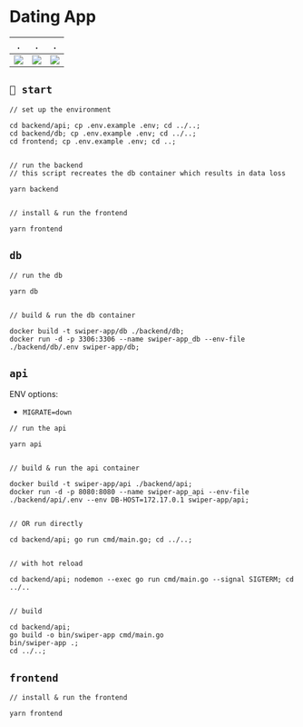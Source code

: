 # Dating App

  .                        | .                         | .                     
:-------------------------:|:-------------------------:|:-------------------------:
![](/assets/app-screen-1.png)         |  ![](/assets/app-screen-2.png)       |  ![](/assets/app-screen-3.png)       


## `🚀 start`

```console
// set up the environment

cd backend/api; cp .env.example .env; cd ../..;
cd backend/db; cp .env.example .env; cd ../..;
cd frontend; cp .env.example .env; cd ..;


// run the backend
// this script recreates the db container which results in data loss

yarn backend


// install & run the frontend

yarn frontend
```

## `db`

```console
// run the db

yarn db


// build & run the db container

docker build -t swiper-app/db ./backend/db;
docker run -d -p 3306:3306 --name swiper-app_db --env-file ./backend/db/.env swiper-app/db;
```

## `api`

ENV options:  
  - `MIGRATE=down`

```console
// run the api

yarn api


// build & run the api container

docker build -t swiper-app/api ./backend/api;
docker run -d -p 8080:8080 --name swiper-app_api --env-file ./backend/api/.env --env DB-HOST=172.17.0.1 swiper-app/api;


// OR run directly

cd backend/api; go run cmd/main.go; cd ../..;


// with hot reload

cd backend/api; nodemon --exec go run cmd/main.go --signal SIGTERM; cd ../..


// build

cd backend/api;
go build -o bin/swiper-app cmd/main.go
bin/swiper-app .; 
cd ../..;
```

## `frontend`

```console
// install & run the frontend

yarn frontend
```
